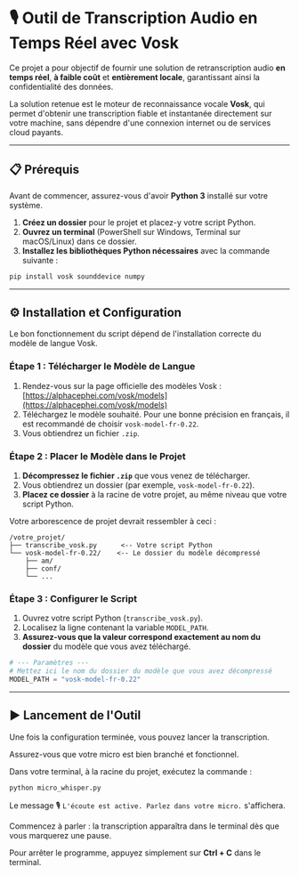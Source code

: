 # 🎙️ Outil de Transcription Audio en Temps Réel avec Vosk

Ce projet a pour objectif de fournir une solution de retranscription audio **en temps réel**, **à faible coût** et **entièrement locale**, garantissant ainsi la confidentialité des données.

La solution retenue est le moteur de reconnaissance vocale **Vosk**, qui permet d'obtenir une transcription fiable et instantanée directement sur votre machine, sans dépendre d'une connexion internet ou de services cloud payants.

---

## 📋 Prérequis

Avant de commencer, assurez-vous d'avoir **Python 3** installé sur votre système.

1. **Créez un dossier** pour le projet et placez-y votre script Python.
2. **Ouvrez un terminal** (PowerShell sur Windows, Terminal sur macOS/Linux) dans ce dossier.
3. **Installez les bibliothèques Python nécessaires** avec la commande suivante :

```bash
pip install vosk sounddevice numpy
```

---

## ⚙️ Installation et Configuration

Le bon fonctionnement du script dépend de l'installation correcte du modèle de langue Vosk.

### Étape 1 : Télécharger le Modèle de Langue

1. Rendez-vous sur la page officielle des modèles Vosk : [https://alphacephei.com/vosk/models](https://alphacephei.com/vosk/models)
2. Téléchargez le modèle souhaité. Pour une bonne précision en français, il est recommandé de choisir `vosk-model-fr-0.22`.
3. Vous obtiendrez un fichier `.zip`.

### Étape 2 : Placer le Modèle dans le Projet

1. **Décompressez le fichier `.zip`** que vous venez de télécharger.
2. Vous obtiendrez un dossier (par exemple, `vosk-model-fr-0.22`).
3. **Placez ce dossier** à la racine de votre projet, au même niveau que votre script Python.

Votre arborescence de projet devrait ressembler à ceci :

```
/votre_projet/
├── transcribe_vosk.py      <-- Votre script Python
└── vosk-model-fr-0.22/    <-- Le dossier du modèle décompressé
    ├── am/
    ├── conf/
    └── ...
```

### Étape 3 : Configurer le Script

1. Ouvrez votre script Python (`transcribe_vosk.py`).
2. Localisez la ligne contenant la variable `MODEL_PATH`.
3. **Assurez-vous que la valeur correspond exactement au nom du dossier** du modèle que vous avez téléchargé.

```python
# --- Paramètres ---
# Mettez ici le nom du dossier du modèle que vous avez décompressé
MODEL_PATH = "vosk-model-fr-0.22"
```

---

## ▶️ Lancement de l'Outil

Une fois la configuration terminée, vous pouvez lancer la transcription.

Assurez-vous que votre micro est bien branché et fonctionnel.

Dans votre terminal, à la racine du projet, exécutez la commande :

```bash
python micro_whisper.py
```

Le message 🎙️ `L'écoute est active. Parlez dans votre micro.` s'affichera.

Commencez à parler : la transcription apparaîtra dans le terminal dès que vous marquerez une pause.

Pour arrêter le programme, appuyez simplement sur **Ctrl + C** dans le terminal.
